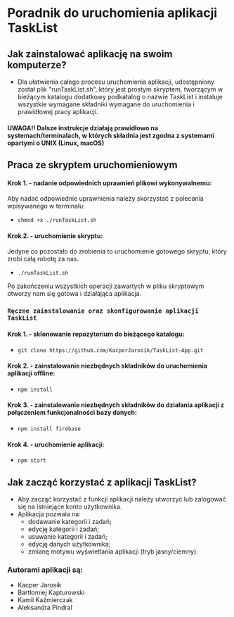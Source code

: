 # Poradnik do uruchomienia aplikacji TaskList

## Jak zainstalować aplikację na swoim komputerze?

- Dla ułatwienia całego procesu uruchomienia aplikacji, udostępniony został plik "runTaskList.sh", który jest prostym skryptem, tworzącym w bieżącym katalogu dodatkowy podkatalog o nazwie TaskList i instaluje wszystkie wymagane składniki wymagane do uruchomienia i prawidłowej pracy aplikacji.

#### UWAGA!! Dalsze instrukcje działają prawidłowo na systemach/terminalach, w których składnia jest zgodna z systemami opartymi o UNIX (Linux, macOS)

## Praca ze skryptem uruchomieniowym

#### Krok 1. - nadanie odpowiednich uprawnień plikowi wykonywalnemu:

Aby nadać odpowiednie uprawnienia należy skorzystać z polecania wpisywanego w terminalu:

- `chmod +x ./runTaskList.sh`

#### Krok 2. - uruchomienie skryptu:

Jedyne co pozostało do zrobienia to uruchomienie gotowego skryptu, który zrobi całą robotę za nas.

- `./runTaskList.sh`

Po zakończeniu wszystkich operacji zawartych w pliku skryptowym otworzy nam się gotowa i działająca aplikacja.

### `Ręczne zainstalowanie oraz skonfigurowanie aplikacji TaskList`

#### Krok 1. - sklonowanie repozytorium do bieżącego katalogu:

- `git clone https://github.com/KacperJarosik/TaskList-App.git`

#### Krok 2. - zainstalowanie niezbędnych składników do uruchomienia aplikacji offline:

- `npm install`

#### Krok 3. - zainstalowanie niezbędnych składników do działania aplikacji z połączeniem funkcjonalności bazy danych:

- `npm install firebase`

#### Krok 4. - uruchomienie aplikacji:

- `npm start`

## Jak zacząć korzystać z aplikacji TaskList?

- Aby zacząć korzystać z funkcji aplikacji należy utworzyć lub zalogować się na istniejące konto użytkownika.
- Aplikacja pozwala na:
  - dodawanie kategorii i zadań;
  - edycję kategorii i zadań;
  - usuwanie kategorii i zadań;
  - edycję danych użytkownika;
  - zmianę motywu wyświetlania aplikacji (tryb jasny/ciemny).

### Autorami aplikacji są:
- Kacper Jarosik
- Bartłomiej Kapturowski 
- Kamil Kaźmierczak 
- Aleksandra Pindral 
